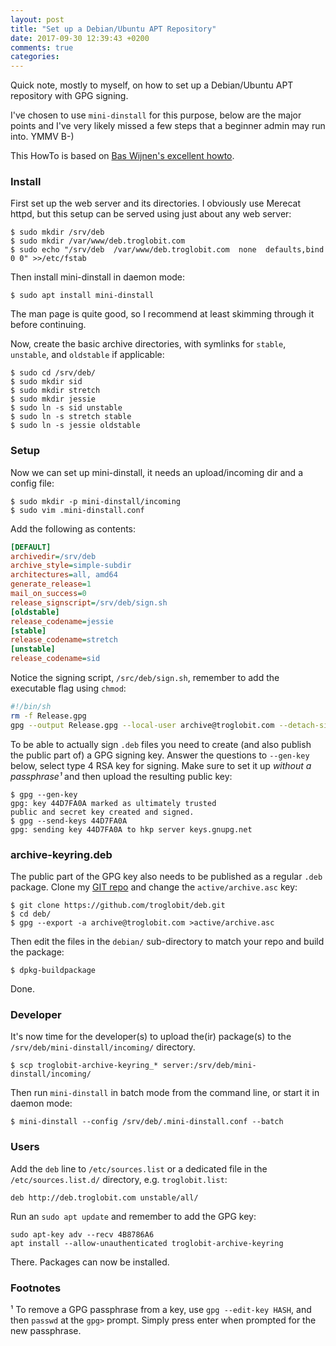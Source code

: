 ```yaml
---
layout: post
title: "Set up a Debian/Ubuntu APT Repository"
date: 2017-09-30 12:39:43 +0200
comments: true
categories:
---
```


Quick note, mostly to myself, on how to set up a Debian/Ubuntu APT
repository with GPG signing.

I've chosen to use `mini-dinstall` for this purpose, below are the major
points and I've very likely missed a few steps that a beginner admin may
run into. YMMV B-)

This HowTo is based on [Bas Wijnen's excellent howto][1].

<!-- more -->


### Install

First set up the web server and its directories.  I obviously use
Merecat httpd, but this setup can be served using just about any web
server:

    $ sudo mkdir /srv/deb
    $ sudo mkdir /var/www/deb.troglobit.com
    $ sudo echo "/srv/deb  /var/www/deb.troglobit.com  none  defaults,bind  0 0" >>/etc/fstab

Then install mini-dinstall in daemon mode:

    $ sudo apt install mini-dinstall

The man page is quite good, so I recommend at least skimming through it
before continuing.

Now, create the basic archive directories, with symlinks for `stable`,
`unstable`, and `oldstable` if applicable:

    $ sudo cd /srv/deb/
    $ sudo mkdir sid
    $ sudo mkdir stretch
    $ sudo mkdir jessie
    $ sudo ln -s sid unstable
    $ sudo ln -s stretch stable
    $ sudo ln -s jessie oldstable


### Setup

Now we can set up mini-dinstall, it needs an upload/incoming dir and a
config file:

    $ sudo mkdir -p mini-dinstall/incoming
    $ sudo vim .mini-dinstall.conf

Add the following as contents:

```ini
[DEFAULT]
archivedir=/srv/deb
archive_style=simple-subdir
architectures=all, amd64
generate_release=1
mail_on_success=0
release_signscript=/srv/deb/sign.sh
[oldstable]
release_codename=jessie
[stable]
release_codename=stretch
[unstable]
release_codename=sid
```

Notice the signing script, `/src/deb/sign.sh`, remember to add the
executable flag using `chmod`:

```sh
#!/bin/sh
rm -f Release.gpg
gpg --output Release.gpg --local-user archive@troglobit.com --detach-sign "$1"
```

To be able to actually sign `.deb` files you need to create (and also
publish the public part of) a GPG signing key.  Answer the questions to
`--gen-key` below, select type 4 RSA key for signing.  Make sure to set
it up *without a passphrase¹* and then upload the resulting public key:

    $ gpg --gen-key
	gpg: key 44D7FA0A marked as ultimately trusted
	public and secret key created and signed.
	$ gpg --send-keys 44D7FA0A
	gpg: sending key 44D7FA0A to hkp server keys.gnupg.net


### archive-keyring.deb

The public part of the GPG key also needs to be published as a regular
`.deb` package.  Clone my [GIT repo](https://github.com/troglobit/deb)
and change the `active/archive.asc` key:

    $ git clone https://github.com/troglobit/deb.git
    $ cd deb/
    $ gpg --export -a archive@troglobit.com >active/archive.asc

Then edit the files in the `debian/` sub-directory to match your repo
and build the package:

    $ dpkg-buildpackage

Done.


### Developer

It's now time for the developer(s) to upload the(ir) package(s) to the
`/srv/deb/mini-dinstall/incoming/` directory.

    $ scp troglobit-archive-keyring_* server:/srv/deb/mini-dinstall/incoming/

Then run `mini-dinstall` in batch mode from the command line, or start
it in daemon mode:

    $ mini-dinstall --config /srv/deb/.mini-dinstall.conf --batch


### Users

Add the `deb` line to `/etc/sources.list` or a dedicated file in the
`/etc/sources.list.d/` directory, e.g. `troglobit.list`:

    deb http://deb.troglobit.com unstable/all/

Run an `sudo apt update` and remember to add the GPG key:

    sudo apt-key adv --recv 4B8786A6
    apt install --allow-unauthenticated troglobit-archive-keyring

There.  Packages can now be installed.


### Footnotes

¹ To remove a GPG passphrase from a key, use `gpg --edit-key HASH`, and
then `passwd` at the `gpg>` prompt.  Simply press enter when prompted
for the new passphrase.


[1]: https://debian-administration.org/article/717/Setting_up_a_personal_secure_apt_repository

<!--
  -- Local Variables:
  -- mode: markdown
  -- End:
  -->
